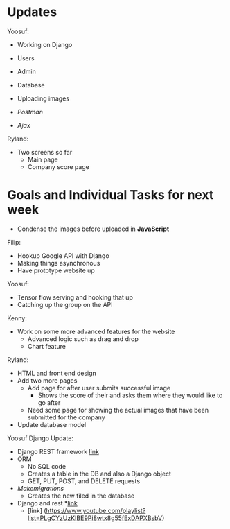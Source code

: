 
# Updates

Yoosuf:
* Working on Django
* Users
* Admin
* Database
* Uploading images

* *Postman*
* *Ajax*

Ryland:
* Two screens so far
    - Main page
    - Company score page

# Goals and Individual Tasks for next week

* Condense the images before uploaded in **JavaScript**

Filip:
* Hookup Google API with Django
* Making things asynchronous 
* Have prototype website up

Yoosuf:
* Tensor flow serving and hooking that up
* Catching up the group on the API

Kenny:
* Work on some more advanced features for the website
    - Advanced logic such as drag and drop
    - Chart feature

Ryland:
* HTML and front end design
* Add two more pages
    - Add page for after user submits successful image
        + Shows the score of their and asks them where they would like to go after
    - Need some page for showing the actual images that have been submitted for
      the company
* Update database model

Yoosuf Django Update:
* Django REST framework [link](https://www.django-rest-framework.org/)
* ORM
    - No SQL code
    - Creates a table in the DB and also a Django object
    - GET, PUT, POST, and DELETE requests
* *Makemigrations*
    - Creates the new filed in the database
* Django and rest 
    *[link](https://github.com/mitchtabian/CodingWithMitchBlog-REST-API)
    * [link] (https://www.youtube.com/playlist?list=PLgCYzUzKIBE9Pi8wtx8g55fExDAPXBsbV)


